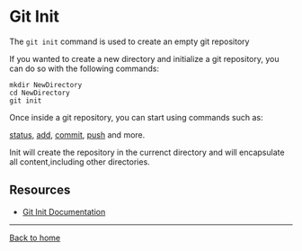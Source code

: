 # Git Init

The `git init` command is used to create an empty git repository

If you wanted to create a new directory and initialize a git repository, you can do so with the following commands:

```
mkdir NewDirectory
cd NewDirectory
git init
```

Once inside a git repository, you can start using commands such as:

[status](./Status.md),
[add](./add.md),
[commit](./commit.md),
[push](./Push.md)
and more.

Init will create the repository in the currenct directory and will encapsulate all content,including other directories.

## Resources

- [Git Init Documentation](https://git-scm.com/docs/git-init)

---
[Back to home](../READ.md)